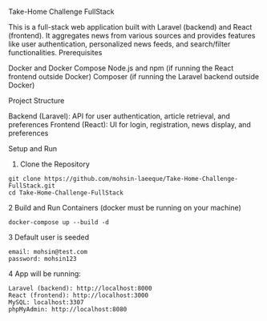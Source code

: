 Take-Home Challenge FullStack

This is a full-stack web application built with Laravel (backend) and React (frontend). It aggregates news from various sources and provides features like user authentication, personalized news feeds, and search/filter functionalities.
Prerequisites

Docker and Docker Compose
Node.js and npm (if running the React frontend outside Docker)
Composer (if running the Laravel backend outside Docker)

Project Structure

Backend (Laravel): API for user authentication, article retrieval, and preferences
Frontend (React): UI for login, registration, news display, and preferences

Setup and Run
1. Clone the Repository

```
git clone https://github.com/mohsin-laeeque/Take-Home-Challenge-FullStack.git
cd Take-Home-Challenge-FullStack
```


2 Build and Run Containers (docker must be running on your machine)

    docker-compose up --build -d

3 Default user is seeded 

    email: mohsin@test.com
    password: mohsin123

4 App will be running:

    Laravel (backend): http://localhost:8000
    React (frontend): http://localhost:3000
    MySQL: localhost:3307
    phpMyAdmin: http://localhost:8080